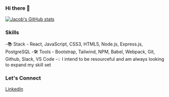 ### Hi there 👋

<!--
**Yi-Jacob/yi-jacob** is a ✨ _special_ ✨ repository because its `README.md` (this file) appears on your GitHub profile.

Here are some ideas to get you started:

- 🔭 I’m currently working on ...
- 🌱 I’m currently learning ...
- 👯 I’m looking to collaborate on ...
- 🤔 I’m looking for help with ...
- 💬 Ask me about ...
- 📫 How to reach me: ...
- 😄 Pronouns: ...
- ⚡ Fun fact: ...
-->

[![Jacob's GitHub stats](https://github-readme-stats.vercel.app/api?username=yi-jacob&theme=github_dark&&show_icons=true&hide=stars,contribs)](https://github.com/yi-jacob/github-readme-stats)

### Skills

-📚 Stack - React, JavaScript, CSS3, HTML5, Node.js, Express.js, PostgreSQL
-🛠️ Tools - Bootstrap, Tailwind, NPM, Babel, Webpack, Git, Github, Slack, VS Code
-💡 I intend to be resourceful and am always looking to expand my skill set

### Let's Connect

[LinkedIn](https://www.linkedin.com/in/yi-jacob/)
